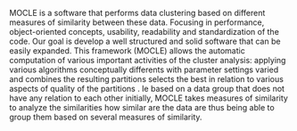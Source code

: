 MOCLE is a software that performs data clustering based on different measures of similarity between these data. Focusing in performance, object-oriented concepts, usability, readability and standardization of the code. Our goal is develop a well structured and solid software that can be easily expanded. This framework (MOCLE) allows the automatic computation of various important activities of the cluster analysis: applying various algorithms conceptually differents  with parameter settings varied and combines the resulting partitions selects the best in relation to various aspects of quality of the partitions . Ie based on a data group that does not have any relation to each other initially, MOCLE takes measures of similarity to analyze the similarities how similar are the data are thus being able to group them based on several measures of similarity.
